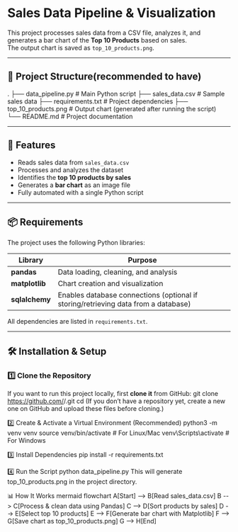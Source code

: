 
# Sales Data Pipeline & Visualization

This project processes sales data from a CSV file, analyzes it, and generates a bar chart of the **Top 10 Products** based on sales.  
The output chart is saved as `top_10_products.png`.

---

## 📂 Project Structure(recommended to have)
.
├── data_pipeline.py # Main Python script
├── sales_data.csv # Sample sales data
├── requirements.txt # Project dependencies
├── top_10_products.png # Output chart (generated after running the script)
└── README.md # Project documentation



---

## 🚀 Features

- Reads sales data from `sales_data.csv`
- Processes and analyzes the dataset
- Identifies the **top 10 products by sales**
- Generates a **bar chart** as an image file
- Fully automated with a single Python script

---

## 📦 Requirements

The project uses the following Python libraries:

| Library     | Purpose |
|-------------|---------|
| **pandas**  | Data loading, cleaning, and analysis |
| **matplotlib** | Chart creation and visualization |
| **sqlalchemy** | Enables database connections (optional if storing/retrieving data from a database) |

All dependencies are listed in `requirements.txt`.

---

## 🛠 Installation & Setup

### 1️⃣ Clone the Repository
If you want to run this project locally, first **clone it** from GitHub:
git clone https://github.com/<your-username>/<your-repo>.git
cd <your-repo>
(If you don’t have a repository yet, create a new one on GitHub and upload these files before cloning.)

2️⃣ Create & Activate a Virtual Environment (Recommended)
python3 -m venv venv
source venv/bin/activate  # For Linux/Mac
venv\Scripts\activate     # For Windows

3️⃣ Install Dependencies
pip install -r requirements.txt

4️⃣ Run the Script
python data_pipeline.py
This will generate top_10_products.png in the project directory.

📊 How It Works
mermaid
flowchart 
    A[Start] --> B[Read sales_data.csv]
    B --> C[Process & clean data using Pandas]
    C --> D[Sort products by sales]
    D --> E[Select top 10 products]
    E --> F[Generate bar chart with Matplotlib]
    F --> G[Save chart as top_10_products.png]
    G --> H[End]
